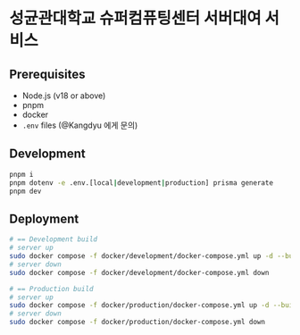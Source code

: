 # 성균관대학교 슈퍼컴퓨팅센터 서버대여 서비스

## Prerequisites

- Node.js (v18 or above)
- pnpm
- docker
- `.env` files (@Kangdyu 에게 문의)

## Development

```bash
pnpm i
pnpm dotenv -e .env.[local|development|production] prisma generate
pnpm dev
```

## Deployment

```bash
# == Development build
# server up
sudo docker compose -f docker/development/docker-compose.yml up -d --build
# server down
sudo docker compose -f docker/development/docker-compose.yml down

# == Production build
# server up
sudo docker compose -f docker/production/docker-compose.yml up -d --build
# server down
sudo docker compose -f docker/production/docker-compose.yml down
```
